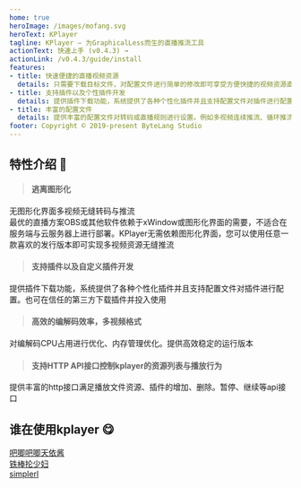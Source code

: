 ```yaml
---
home: true
heroImage: /images/mofang.svg
heroText: KPlayer
tagline: KPlayer – 为GraphicalLess而生的直播推流工具
actionText: 快速上手 (v0.4.3) →
actionLink: /v0.4.3/guide/install
features:
- title: 快速便捷的直播视频资源
  details: 只需要下载目标文件，对配置文件进行简单的修改即可享受方便快捷的视频资源直播体验
- title: 支持插件以及个性插件开发
  details: 提供插件下载功能，系统提供了各种个性化插件并且支持配置文件对插件进行配置。也可在信任的第三方下载插件并投入使用
- title: 丰富的配置文件
  details: 提供丰富的配置文件对转码或直播规则进行设置。例如多视频连续推流、循环推流、多路输出等
footer: Copyright © 2019-present ByteLang Studio
---
```



## 特性介绍 :rocket:
> #### 逃离图形化

无图形化界面多视频无缝转码与推流  
最优的直播方案OBS或其他软件依赖于xWindow或图形化界面的需要，不适合在服务端与云服务器上进行部署。KPlayer无需依赖图形化界面，您可以使用任意一款喜欢的发行版本即可实现多视频资源无缝推流

> #### 支持插件以及自定义插件开发

提供插件下载功能，系统提供了各种个性化插件并且支持配置文件对插件进行配置。也可在信任的第三方下载插件并投入使用

> #### 高效的编解码效率，多视频格式

对编解码CPU占用进行优化、内存管理优化。提供高效稳定的运行版本

> #### 支持HTTP API接口控制kplayer的资源列表与播放行为

提供丰富的http接口满足播放文件资源、插件的增加、删除。暂停、继续等api接口


## 谁在使用kplayer :yum:
<link href="https://cdn.bootcdn.net/ajax/libs/twitter-bootstrap/5.0.0-alpha1/css/bootstrap-grid.min.css" rel="stylesheet">
<div class="row" style="padding-bottom: 1rem">
    <div class="col-md-3">
        <a target="_blank" href="https://live.bilibili.com/21292394">吧唧吧唧天依酱</a>
    </div>
    <div class="col-md-3">
        <a target="_blank" href="https://www.douyu.com/8960704">铁棒抡少妇</a>
    </div>
    <div class="col-md-3">
        <a target="_blank" href="https://live.bilibili.com/22342347">simplerl</a>
    </div>
</div>
